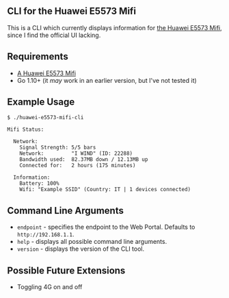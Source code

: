 ## CLI for the Huawei E5573 Mifi

This is a CLI which currently displays information for [the Huawei E5573 Mifi](https://consumer.huawei.com/in/support/mobile-broadband/e5573/), since I find the official UI lacking.

## Requirements

- [A Huawei E5573 Mifi](https://consumer.huawei.com/in/support/mobile-broadband/e5573/)
- Go 1.10+ (it _may_ work in an earlier version, but I've not tested it)

## Example Usage

```
$ ./huawei-e5573-mifi-cli

Mifi Status:

  Network:
    Signal Strength: 5/5 bars
    Network:         "I WIND" (ID: 22288)
    Bandwidth used:  82.37MB down / 12.13MB up
    Connected for:   2 hours (175 minutes)

  Information:
    Battery: 100%
    Wifi: "Example SSID" (Country: IT | 1 devices connected)
```

## Command Line Arguments

- `endpoint` - specifies the endpoint to the Web Portal. Defaults to `http://192.168.1.1`.
- `help` - displays all possible command line arguments.
- `version` - displays the version of the CLI tool.


## Possible Future Extensions

- Toggling 4G on and off
